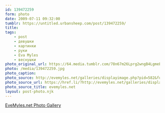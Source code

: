 ```yaml
---
id: 139472259
form: photo
date: 2009-07-11 09:32:00
tumblr: https://untitled.urbansheep.com/post/139472259/
title:
tags:
    - post
    - девушки
    - картинки
    - руки
    - Eva Myles
    - веснушки
photo_original_url: https://64.media.tumblr.com/78n67m26Lprg2wngB4LgmeEso1_1280.jpg
photo: /media/139472259.jpg
photo_caption: 
photo_source: http://evemyles.net/galleries/displayimage.php?pid=582&fullsize=1
photo_source_url: https://href.li/?http://evemyles.net/galleries/displayimage.php?pid=582&fullsize=1
photo_source_title: evemyles.net
layout: post-photo.njk
---
```


<p><a href="http://evemyles.net/galleries/displayimage.php?album=98&pos=1">EveMyles.net Photo Gallery</a></p>
